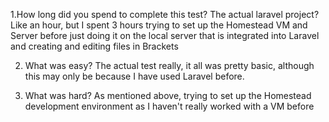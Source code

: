 1.How long did you spend to complete this test?
The actual laravel project? Like an hour, but I spent 3 hours trying to set up the Homestead VM and Server before just doing it on the local server that is integrated into Laravel and creating and editing files in Brackets 

2. What was easy?
The actual test really, it all was pretty basic, although this may only be because I have used Laravel before.

3. What was hard?
As mentioned above, trying to set up the Homestead development environment as I haven't really worked with a VM before
